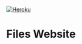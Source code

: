 [![Heroku](http://heroku-badge.herokuapp.com/?app=files-website&style=flat)](https://files.community/)

# Files Website